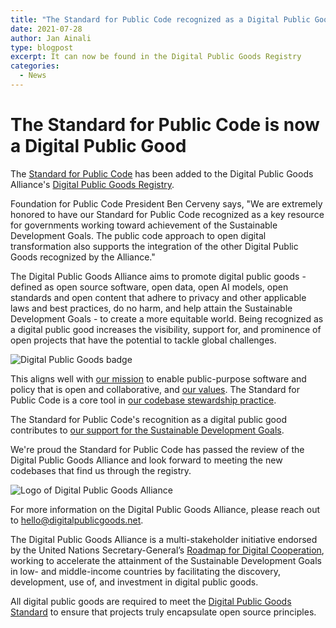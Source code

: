 ```yaml
---
title: "The Standard for Public Code recognized as a Digital Public Good"
date: 2021-07-28
author: Jan Ainali
type: blogpost
excerpt: It can now be found in the Digital Public Goods Registry
categories:
  - News
---
```


# The Standard for Public Code is now a Digital Public Good

The [Standard for Public Code](https://standard.publiccode.net) has been added to the Digital Public Goods Alliance's [Digital Public Goods Registry](https://digitalpublicgoods.net/registry/).

Foundation for Public Code President Ben Cerveny says, "We are extremely honored to have our Standard for Public Code recognized as a key resource for governments working toward achievement of the Sustainable Development Goals. The public code approach to open digital transformation also supports the integration of the other Digital Public Goods recognized by the Alliance."

The Digital Public Goods Alliance aims to promote digital public goods - defined as open source software, open data, open AI models, open standards and open content that adhere to privacy and other applicable laws and best practices, do no harm, and help attain the Sustainable Development Goals - to create a more equitable world. Being recognized as a digital public good increases the visibility, support for, and prominence of open projects that have the potential to tackle global challenges.

![Digital Public Goods badge]({{site.url}}/assets/DPG-badge.png)

This aligns well with [our mission](https://about.publiccode.net/organization/mission.html) to enable public-purpose software and policy that is open and collaborative, and [our values](https://about.publiccode.net/organization/cultural-values.html). The Standard for Public Code is a core tool in [our codebase stewardship practice](https://publiccode.net/codebase-stewardship/).

The Standard for Public Code's recognition as a digital public good contributes to [our support for the Sustainable Development Goals](https://about.publiccode.net/organization/sustainable-development-goals.html).

We're proud the Standard for Public Code has passed the review of the Digital Public Goods Alliance and look forward to meeting the new codebases that find us through the registry.

![Logo of Digital Public Goods Alliance]({{site.url}}/assets/DPGA.png)

For more information on the Digital Public Goods Alliance, please reach out to hello@digitalpublicgoods.net.

The Digital Public Goods Alliance is a multi-stakeholder initiative endorsed by the United Nations Secretary-General’s [Roadmap for Digital Cooperation](https://www.un.org/en/content/digital-cooperation-roadmap/), working to accelerate the attainment of the Sustainable Development Goals in low- and middle-income countries by facilitating the discovery, development, use of, and investment in digital public goods.

All digital public goods are required to meet the [Digital Public Goods Standard](http://digitalpublicgoods.net/standard/) to ensure that projects truly encapsulate open source principles.
